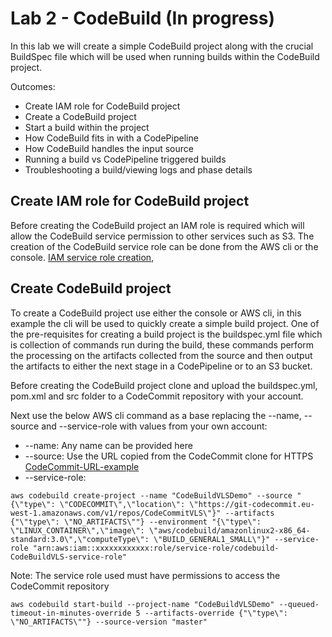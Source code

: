 # Lab 2 - CodeBuild (In progress)

In this lab we will create a simple CodeBuild project along with the crucial BuildSpec file which will be used when running builds within the CodeBuild project. 

Outcomes:
* Create IAM role for CodeBuild project
* Create a CodeBuild project
* Start a build within the project 
* How CodeBuild fits in with a CodePipeline
* How CodeBuild handles the input source
* Running a build vs CodePipeline triggered builds
* Troubleshooting a build/viewing logs and phase details


## Create IAM role for CodeBuild project
Before creating the CodeBuild project an IAM role is required which will allow the CodeBuild service permission to other services such as S3. The creation of the CodeBuild service role can be done from the AWS cli or the console. [IAM service role creation](https://docs.aws.amazon.com/codebuild/latest/userguide/setting-up.html#setting-up-service-role), 


## Create CodeBuild project
To create a CodeBuild project use either the console or AWS cli, in this example the cli will be used to quickly create a simple build project.
One of the pre-requisites for creating a build project is the buildspec.yml file which is collection of commands run during the build, these commands perform the processing on the artifacts collected from the source and then output the artifacts to either the next stage in a CodePipeline or to an S3 bucket. 

Before creating the CodeBuild project clone and upload the buildspec.yml, pom.xml and src folder to a CodeCommit repository with your account.

Next use the below AWS cli command as a base replacing the --name, --source and --service-role with values from your own account:
* --name: Any name can be provided here
* --source: Use the URL copied from the CodeCommit clone for HTTPS [CodeCommit-URL-example](https://docs.aws.amazon.com/codecommit/latest/userguide/how-to-connect.html#how-to-connect-http)
* --service-role: 
```
aws codebuild create-project --name "CodeBuildVLSDemo" --source "{\"type\": \"CODECOMMIT\",\"location\": \"https://git-codecommit.eu-west-1.amazonaws.com/v1/repos/CodeCommitVLS\"}" --artifacts {"\"type\": \"NO_ARTIFACTS\""} --environment "{\"type\": \"LINUX_CONTAINER\",\"image\": \"aws/codebuild/amazonlinux2-x86_64-standard:3.0\",\"computeType\": \"BUILD_GENERAL1_SMALL\"}" --service-role "arn:aws:iam::xxxxxxxxxxxx:role/service-role/codebuild-CodeBuildVLS-service-role"
```
Note: The service role used must have permissions to access the CodeCommit repository

```
aws codebuild start-build --project-name "CodeBuildVLSDemo" --queued-timeout-in-minutes-override 5 --artifacts-override {"\"type\": \"NO_ARTIFACTS\""} --source-version "master"
```
